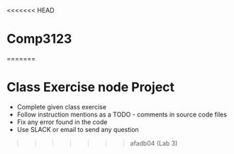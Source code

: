 <<<<<<< HEAD
# Comp3123
=======
# Class Exercise node Project

- Complete given class exercise
- Follow instruction mentions as a TODO - comments in source code files
- Fix any error found in the code
- Use SLACK or email to send any question
>>>>>>> afadb04 (Lab 3)
